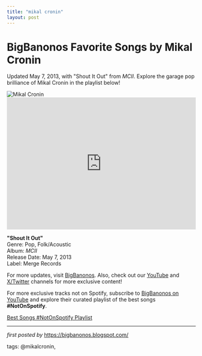 ```yaml
---
title: "mikal cronin"
layout: post
---
```

 <!-- Title of the Post -->
<h1 >BigBanonos Favorite Songs by Mikal Cronin</h1> <!-- Introductory Text -->
<p >Updated May 7, 2013, with "Shout It Out" from <em>MCII</em>. Explore the garage pop brilliance of Mikal Cronin in the playlist below!</p> <!-- Featured Image -->
<div > <img src="https://f4.bcbits.com/img/0016983063_10.jpg" alt="Mikal Cronin" />
</div> <!-- Spotify Embed -->
<div > <iframe src="https://open.spotify.com/embed/playlist/0jSfr5z8KJxb1BSqhEFNdc?utm_source=generator" width="100%" height="352" frameBorder="0" allowfullscreen="" allow="autoplay; clipboard-write; encrypted-media; fullscreen; picture-in-picture" loading="lazy"></iframe>
</div> <!-- Song Information -->
<div > <p><strong>"Shout It Out"</strong><br> Genre: Pop, Folk/Acoustic<br> Album: <em>MCII</em><br> Release Date: May 7, 2013<br> Label: Merge Records</p>
</div> <!-- Footer Links -->
<div > <p>For more updates, visit <a href="https://bigbanonos.blogspot.com/" target="_blank">BigBanonos</a>. Also, check out our <a href="https://www.youtube.com/@BigBanonos" target="_blank">YouTube</a> and <a href="https://x.com/bigbanonos" target="_blank">X/Twitter</a> channels for more exclusive content!</p>
</div> 

<!--Subscribe and Playlist Links-->
<div>
    <p>For more exclusive tracks not on Spotify, subscribe to <a href="https://www.youtube.com/@BigBanonos" target="_blank">BigBanonos on YouTube</a> and explore their curated playlist of the best songs <strong>#NotOnSpotify</strong>.</p>
    <p><a href="https://www.youtube.com/playlist?list=PLtuNtuTatqI0kFahUCbtbfenC_ET5O_tr" target="_blank">Best Songs #NotOnSpotify Playlist<br /></a></p></div>

<hr />

<p><em>first posted by</em> <a href="https://bigbanonos.blogspot.com/" rel="noopener" target="_new">https://bigbanonos.blogspot.com/</a></p>

<p>tags: @mikalcronin,</p>
